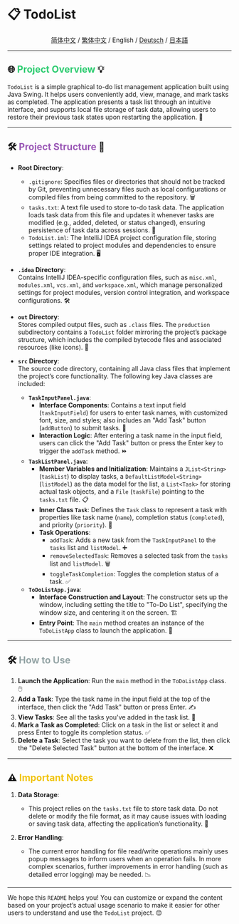 # 📋 **TodoList**

<div align="center">  

[简体中文](README_CN.md) / [繁体中文](README_TC.md) / English / [Deutsch](README_DE.md) / [日本語](README_JP.md)

</div>  

---

## 🌐 <span style="color: #2ecc71;">Project Overview</span> 💡

`TodoList` is a simple graphical to-do list management application built using Java Swing. It helps users conveniently add, view, manage, and mark tasks as completed. The application presents a task list through an intuitive interface, and supports local file storage of task data, allowing users to restore their previous task states upon restarting the application. 📅

---

## 🛠️ <span style="color: #9b59b6;">Project Structure</span> 📂

- **Root Directory**:
    - `.gitignore`: Specifies files or directories that should not be tracked by Git, preventing unnecessary files such as local configurations or compiled files from being committed to the repository. 🗑️
    - `tasks.txt`: A text file used to store to-do task data. The application loads task data from this file and updates it whenever tasks are modified (e.g., added, deleted, or status changed), ensuring persistence of task data across sessions. 📄
    - `TodoList.iml`: The IntelliJ IDEA project configuration file, storing settings related to project modules and dependencies to ensure proper IDE integration. 🖥️

- **`.idea` Directory**:  
  Contains IntelliJ IDEA-specific configuration files, such as `misc.xml`, `modules.xml`, `vcs.xml`, and `workspace.xml`, which manage personalized settings for project modules, version control integration, and workspace configurations. 🛠️

- **`out` Directory**:  
  Stores compiled output files, such as `.class` files. The `production` subdirectory contains a `TodoList` folder mirroring the project’s package structure, which includes the compiled bytecode files and associated resources (like icons). 🔧

- **`src` Directory**:  
  The source code directory, containing all Java class files that implement the project’s core functionality. The following key Java classes are included:
    - **`TaskInputPanel.java`**:
        - **Interface Components**: Contains a text input field (`taskInputField`) for users to enter task names, with customized font, size, and styles; also includes an "Add Task" button (`addButton`) to submit tasks. 📝
        - **Interaction Logic**: After entering a task name in the input field, users can click the "Add Task" button or press the Enter key to trigger the `addTask` method. ⏩
    - **`TaskListPanel.java`**:
        - **Member Variables and Initialization**: Maintains a `JList<String>` (`taskList`) to display tasks, a `DefaultListModel<String>` (`listModel`) as the data model for the list, a `List<Task>` for storing actual task objects, and a `File` (`taskFile`) pointing to the `tasks.txt` file. 📋
        - **Inner Class `Task`**: Defines the `Task` class to represent a task with properties like task name (`name`), completion status (`completed`), and priority (`priority`). 🎯
        - **Task Operations**:
            - `addTask`: Adds a new task from the `TaskInputPanel` to the `tasks` list and `listModel`. ➕
            - `removeSelectedTask`: Removes a selected task from the `tasks` list and `listModel`. 🗑️
            - `toggleTaskCompletion`: Toggles the completion status of a task. ✅
    - **`ToDoListApp.java`**:
        - **Interface Construction and Layout**: The constructor sets up the window, including setting the title to "To-Do List", specifying the window size, and centering it on the screen. 🏗️
        - **Entry Point**: The `main` method creates an instance of the `ToDoListApp` class to launch the application. 🚀

---

## 🛠️ <span style="color: #95a5a6;">How to Use</span>

1. **Launch the Application**: Run the `main` method in the `ToDoListApp` class. 🖱️
2. **Add a Task**: Type the task name in the input field at the top of the interface, then click the "Add Task" button or press Enter. ✍️
3. **View Tasks**: See all the tasks you've added in the task list. 👀
4. **Mark a Task as Completed**: Click on a task in the list or select it and press Enter to toggle its completion status. ✅
5. **Delete a Task**: Select the task you want to delete from the list, then click the "Delete Selected Task" button at the bottom of the interface. ❌

---

## ⚠️ <span style="color: #f1c40f;">Important Notes</span>

1. **Data Storage**:
    - This project relies on the `tasks.txt` file to store task data. Do not delete or modify the file format, as it may cause issues with loading or saving task data, affecting the application’s functionality. 💾

2. **Error Handling**:
    - The current error handling for file read/write operations mainly uses popup messages to inform users when an operation fails. In more complex scenarios, further improvements in error handling (such as detailed error logging) may be needed. 📉

---

We hope this `README` helps you! You can customize or expand the content based on your project’s actual usage scenario to make it easier for other users to understand and use the `TodoList` project. 😊

